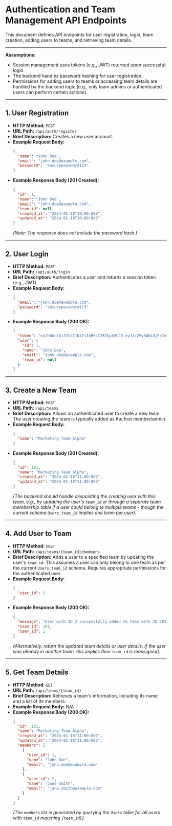 # Authentication and Team Management API Endpoints

This document defines API endpoints for user registration, login, team creation, adding users to teams, and retrieving team details.

---

**Assumptions:**
*   Session management uses tokens (e.g., JWT) returned upon successful login.
*   The backend handles password hashing for user registration.
*   Permissions for adding users to teams or accessing team details are handled by the backend logic (e.g., only team admins or authenticated users can perform certain actions).

---

## 1. User Registration

*   **HTTP Method:** `POST`
*   **URL Path:** `/api/auth/register`
*   **Brief Description:** Creates a new user account.
*   **Example Request Body:**
    ```json
    {
      "name": "John Doe",
      "email": "john.doe@example.com",
      "password": "securepassword123"
    }
    ```
*   **Example Response Body (201 Created):**
    ```json
    {
      "id": 1,
      "name": "John Doe",
      "email": "john.doe@example.com",
      "team_id": null,
      "created_at": "2024-01-18T10:00:00Z",
      "updated_at": "2024-01-18T10:00:00Z"
    }
    ```
    *(Note: The response does not include the password hash.)*

---

## 2. User Login

*   **HTTP Method:** `POST`
*   **URL Path:** `/api/auth/login`
*   **Brief Description:** Authenticates a user and returns a session token (e.g., JWT).
*   **Example Request Body:**
    ```json
    {
      "email": "john.doe@example.com",
      "password": "securepassword123"
    }
    ```
*   **Example Response Body (200 OK):**
    ```json
    {
      "token": "eyJhbGciOiJIUzI1NiIsInR5cCI6IkpXVCJ9.eyJ1c2VySWQiOjEsImVtYWlsIjoiam9obi5kb2VAZXhhbXBsZS5jb20iLCJpYXQiOjE2NzUzOTg0MDAsImV4cCI6MTY3NTQwMjAwMH0.SflKxwRJSMeKKF2QT4fwpMeJf36POk6yJV_adQssw5c",
      "user": {
        "id": 1,
        "name": "John Doe",
        "email": "john.doe@example.com",
        "team_id": null
      }
    }
    ```

---

## 3. Create a New Team

*   **HTTP Method:** `POST`
*   **URL Path:** `/api/teams`
*   **Brief Description:** Allows an authenticated user to create a new team. The user creating the team is typically added as the first member/admin.
*   **Example Request Body:**
    ```json
    {
      "name": "Marketing Team Alpha"
    }
    ```
*   **Example Response Body (201 Created):**
    ```json
    {
      "id": 101,
      "name": "Marketing Team Alpha",
      "created_at": "2024-01-18T11:00:00Z",
      "updated_at": "2024-01-18T11:00:00Z"
    }
    ```
    *(The backend should handle associating the creating user with this team, e.g., by updating the user's `team_id` or through a separate team membership table if a user could belong to multiple teams - though the current schema `Users.team_id` implies one team per user).*

---

## 4. Add User to Team

*   **HTTP Method:** `POST`
*   **URL Path:** `/api/teams/{team_id}/members`
*   **Brief Description:** Adds a user to a specified team by updating the user's `team_id`. This assumes a user can only belong to one team as per the current `Users.team_id` schema. Requires appropriate permissions for the authenticated user.
*   **Example Request Body:**
    ```json
    {
      "user_id": 2 
    }
    ```
*   **Example Response Body (200 OK):**
    ```json
    {
      "message": "User with ID 2 successfully added to team with ID 101.",
      "team_id": 101,
      "user_id": 2 
    }
    ```
    *(Alternatively, return the updated team details or user details. If the user was already in another team, this implies their `team_id` is reassigned).*

---

## 5. Get Team Details

*   **HTTP Method:** `GET`
*   **URL Path:** `/api/teams/{team_id}`
*   **Brief Description:** Retrieves a team's information, including its name and a list of its members.
*   **Example Request Body:** N/A
*   **Example Response Body (200 OK):**
    ```json
    {
      "id": 101,
      "name": "Marketing Team Alpha",
      "created_at": "2024-01-18T11:00:00Z",
      "updated_at": "2024-01-18T11:00:00Z",
      "members": [
        {
          "user_id": 1,
          "name": "John Doe",
          "email": "john.doe@example.com"
        },
        {
          "user_id": 2,
          "name": "Jane Smith",
          "email": "jane.smith@example.com" 
        }
      ]
    }
    ```
    *(The `members` list is generated by querying the `Users` table for all users with `team_id` matching `{team_id}`).*
